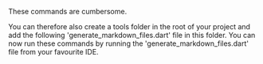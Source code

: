 [//]: # (This file was generated from: doc/templates/05-Generating-Documentation-Files.mdt using the documentation_builder package on: 2021-08-26 20:14:16.833842.)


These commands are cumbersome.

You can therefore also create a tools folder in the root of your project and add the following 'generate_markdown_files.dart' file in this folder.
You can now run these commands by running the 'generate_markdown_files.dart' file from your favourite IDE.

